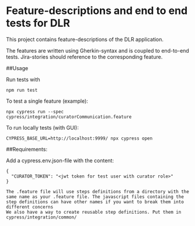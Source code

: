 # Feature-descriptions and end to end tests for DLR

This project contains feature-descriptions of the DLR application.

The features are written using Gherkin-syntax and is coupled to end-to-end tests. Jira-stories should reference to the corresponding feature.

##Usage

Run tests with 

    npm run test

To test a single feature (example): 

    npx cypress run --spec cypress/integration/curatorCommunication.feature

To run locally tests (with GUI): 

    CYPRESS_BASE_URL=http://localhost:9999/ npx cypress open


##Requirements:

Add a cypress.env.json-file with the content:
```
{
  "CURATOR_TOKEN": "<jwt token for test user with curator role>"
}
```

```
The .feature file will use steps definitions from a directory with the same name as your .feature file. The javascript files containing the step definitions can have other names if you want to break them into different concerns
We also have a way to create reusable step definitions. Put them in cypress/integration/common/
```
